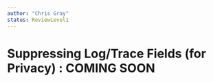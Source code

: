 ```yaml
---
author: "Chris Gray"
status: ReviewLevel1
---
```


# Suppressing Log/Trace Fields (for Privacy) : COMING SOON

